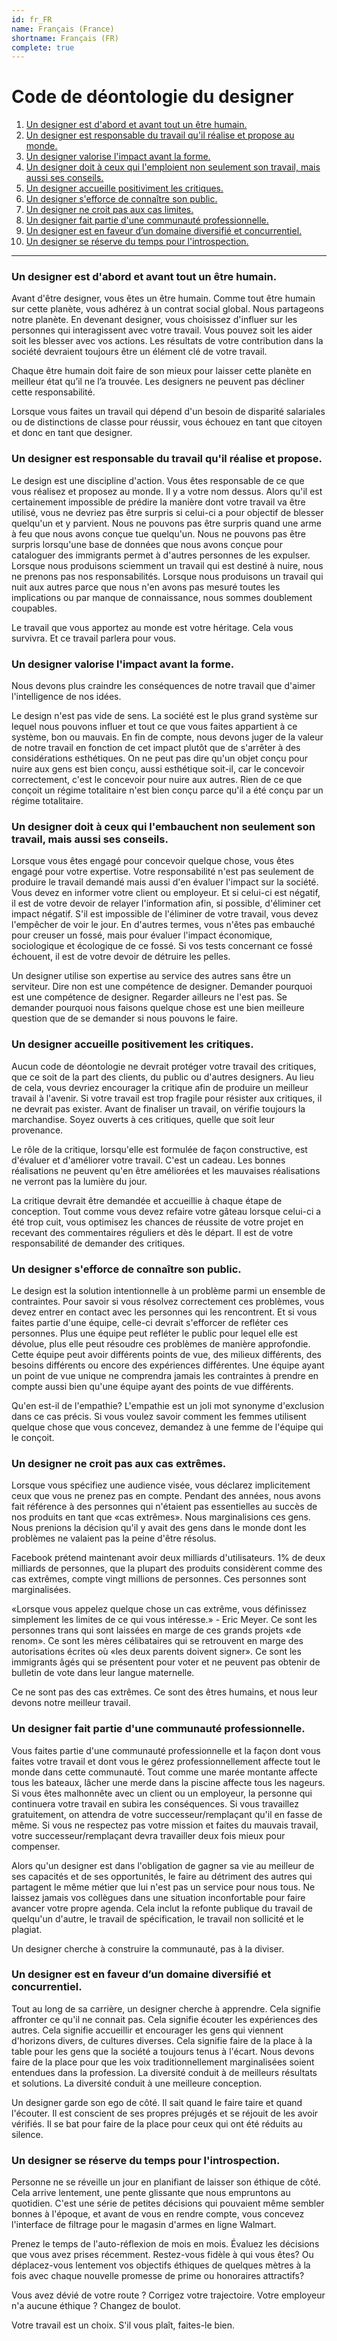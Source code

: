 ```yaml
---
id: fr_FR
name: Français (France)
shortname: Français (FR)
complete: true
---
```


# Code de déontologie du designer

1. [Un designer est d'abord et avant tout un être humain.](#un-designer-est-dabord-et-avant-tout-un-être-humain)
2. [Un designer est responsable du travail qu'il réalise et propose au monde.](#un-designer-est-responsable-du-travail-quil-réalise-et-propose-au-monde)
3. [Un designer valorise l'impact avant la forme.](#un-designer-valorise-limpact-avant-la-forme)
4. [Un designer doit à ceux qui l'emploient non seulement son travail, mais aussi ses conseils.](#un-designer-doit-à-ceux-qui-lembauchent-non-seulement-son-travail-mais-aussi-ses-conseils)
5. [Un designer accueille positiviment les critiques.](#un-designer-accueille-positivement-les-critiques)
6. [Un designer s'efforce de connaître son public.](#un-designer-sefforce-de-connaître-son-public)
7. [Un designer ne croit pas aux cas limites.](#un-designer-ne-croit-pas-aux-cas-limites)
8. [Un designer fait partie d'une communauté professionnelle.](#un-designer-fait-partie-dune-communauté-professionnelle)
9. [Un designer est en faveur d’un domaine diversifié et concurrentiel.](#un-designer-est-en-faveur-dun-domaine-diversifié-et-concurrentiel)
10. [Un designer se réserve du temps pour l'introspection.](#un-designer-se-réserve-du-temps-pour-lintrospection)

***

### Un designer est d'abord et avant tout un être humain.

Avant d'être designer, vous êtes un être humain. Comme tout être humain sur cette planète, vous adhérez à un contrat social global. Nous partageons notre planète. En devenant designer, vous choisissez d'influer sur les personnes qui interagissent avec votre travail. Vous pouvez soit les aider soit les blesser avec vos actions. Les résultats de votre contribution dans la société devraient toujours être un élément clé de votre travail.

Chaque être humain doit faire de son mieux pour laisser cette planète en meilleur état qu’il ne l’a trouvée. Les designers ne peuvent pas décliner cette responsabilité.

Lorsque vous faites un travail qui dépend d'un besoin de disparité salariales ou de distinctions de classe pour réussir, vous échouez en tant que citoyen et donc en tant que designer.

### Un designer est responsable du travail qu'il réalise et propose.

Le design est une discipline d'action. Vous êtes responsable de ce que vous réalisez et proposez au monde. Il y a votre nom dessus. Alors qu'il est certainement impossible de prédire la manière dont votre travail va être utilisé, vous ne devriez pas être surpris si celui-ci a pour objectif de blesser quelqu'un et y parvient. Nous ne pouvons pas être surpris quand une arme à feu que nous avons conçue tue quelqu'un. Nous ne pouvons pas être surpris lorsqu'une base de données que nous avons conçue pour cataloguer des immigrants permet à d'autres personnes de les expulser. Lorsque nous produisons sciemment un travail qui est destiné à nuire, nous ne prenons pas nos responsabilités. Lorsque nous produisons un travail qui nuit aux autres parce que nous n'en avons pas mesuré toutes les implications ou par manque de connaissance, nous sommes doublement coupables.

Le travail que vous apportez au monde est votre héritage. Cela vous survivra. Et ce travail parlera pour vous.

### Un designer valorise l'impact avant la forme.

Nous devons plus craindre les conséquences de notre travail que d'aimer l'intelligence de nos idées.

Le design n'est pas vide de sens. La société est le plus grand système sur lequel nous pouvons influer et tout ce que vous faites appartient à ce système, bon ou mauvais. En fin de compte, nous devons juger de la valeur de notre travail en fonction de cet impact plutôt que de s'arrêter à des considérations esthétiques. On ne peut pas dire qu'un objet conçu pour nuire aux gens est bien conçu, aussi esthétique soit-il, car le concevoir correctement, c'est le concevoir pour nuire aux autres. Rien de ce que conçoit un régime totalitaire n'est bien conçu parce qu'il a été conçu par un régime totalitaire.

### Un designer doit à ceux qui l'embauchent non seulement son travail, mais aussi ses conseils.

Lorsque vous êtes engagé pour concevoir quelque chose, vous êtes engagé pour votre expertise. Votre responsabilité n'est pas seulement de produire le travail demandé mais aussi d'en évaluer l'impact sur la société. Vous devez en informer votre client ou employeur. Et si celui-ci est négatif, il est de votre devoir de relayer l'information afin, si possible, d'éliminer cet impact négatif. S'il est impossible de l'éliminer de votre travail, vous devez l'empêcher de voir le jour. En d'autres termes, vous n'êtes pas embauché pour creuser un fossé, mais pour évaluer l'impact économique, sociologique et écologique de ce fossé. Si vos tests concernant ce fossé échouent, il est de votre devoir de détruire les pelles.

Un designer utilise son expertise au service des autres sans être un serviteur. Dire non est une compétence de designer. Demander pourquoi est une compétence de designer. Regarder ailleurs ne l'est pas. Se demander pourquoi nous faisons quelque chose est une bien meilleure question que de se demander si nous pouvons le faire.

### Un designer accueille positivement les critiques.

Aucun code de déontologie ne devrait protéger votre travail des critiques, que ce soit de la part des clients, du public ou d'autres designers. Au lieu de cela, vous devriez encourager la critique afin de produire un meilleur travail à l'avenir. Si votre travail est trop fragile pour résister aux critiques, il ne devrait pas exister. Avant de finaliser un travail, on vérifie toujours la marchandise. Soyez ouverts à ces critiques, quelle que soit leur provenance.

Le rôle de la critique, lorsqu'elle est formulée de façon constructive, est d'évaluer et d'améliorer votre travail. C'est un cadeau. Les bonnes réalisations ne peuvent qu'en être améliorées et les mauvaises réalisations ne verront pas la lumière du jour.

La critique devrait être demandée et accueillie à chaque étape de conception. Tout comme vous devez refaire votre gâteau lorsque celui-ci a été trop cuit, vous optimisez les chances de réussite de votre projet en recevant des commentaires réguliers et dès le départ. Il est de votre responsabilité de demander des critiques.

### Un designer s'efforce de connaître son public.

Le design est la solution intentionnelle à un problème parmi un ensemble de contraintes. Pour savoir si vous résolvez correctement ces problèmes, vous devez entrer en contact avec les personnes qui les rencontrent. Et si vous faites partie d'une équipe, celle-ci devrait s'efforcer de refléter ces personnes. Plus une équipe peut refléter le public pour lequel elle est dévolue, plus elle peut résoudre ces problèmes de manière approfondie. Cette équipe peut avoir différents points de vue, des milieux différents, des besoins différents ou encore des expériences différentes. Une équipe ayant un point de vue unique ne comprendra jamais les contraintes à prendre en compte aussi bien qu'une équipe ayant des points de vue différents.

Qu'en est-il de l'empathie? L'empathie est un joli mot synonyme d'exclusion dans ce cas précis. Si vous voulez savoir comment les femmes utilisent quelque chose que vous concevez, demandez à une femme de l'équipe qui le conçoit.

### Un designer ne croit pas aux cas extrêmes.

Lorsque vous spécifiez une audience visée, vous déclarez implicitement ceux que vous ne prenez pas en compte. Pendant des années, nous avons fait référence à des personnes qui n'étaient pas essentielles au succès de nos produits en tant que «cas extrêmes». Nous marginalisions ces gens. Nous prenions la décision qu'il y avait des gens dans le monde dont les problèmes ne valaient pas la peine d'être résolus.

Facebook prétend maintenant avoir deux milliards d'utilisateurs. 1% de deux milliards de personnes, que la plupart des produits considèrent comme des cas extrêmes, compte vingt millions de personnes. Ces personnes sont marginalisées.

«Lorsque vous appelez quelque chose un cas extrême, vous définissez simplement les limites de ce qui vous intéresse.» - Eric Meyer. Ce sont les personnes trans qui sont laissées en marge de ces grands projets «de renom». Ce sont les mères célibataires qui se retrouvent en marge des autorisations écrites où «les deux parents doivent signer». Ce sont les immigrants âgés qui se présentent pour voter et ne peuvent pas obtenir de bulletin de vote dans leur langue maternelle.

Ce ne sont pas des cas extrêmes. Ce sont des êtres humains, et nous leur devons notre meilleur travail.

### Un designer fait partie d'une communauté professionnelle.

Vous faites partie d'une communauté professionnelle et la façon dont vous faites votre travail et dont vous le gérez professionnellement affecte tout le monde dans cette communauté. Tout comme une marée montante affecte tous les bateaux, lâcher une merde dans la piscine affecte tous les nageurs. Si vous êtes malhonnête avec un client ou un employeur, la personne qui continuera votre travail en subira les conséquences. Si vous travaillez gratuitement, on attendra de votre successeur/remplaçant qu'il en fasse de même. Si vous ne respectez pas votre mission et faites du mauvais travail, votre successeur/remplaçant devra travailler deux fois mieux pour compenser.

Alors qu'un designer est dans l'obligation de gagner sa vie au meilleur de ses capacités et de ses opportunités, le faire au détriment des autres qui partagent le même métier que lui n'est pas un service pour nous tous. Ne laissez jamais vos collègues dans une situation inconfortable pour faire avancer votre propre agenda. Cela inclut la refonte publique du travail de quelqu'un d'autre, le travail de spécification, le travail non sollicité et le plagiat.

Un designer cherche à construire la communauté, pas à la diviser.

### Un designer est en faveur d’un domaine diversifié et concurrentiel.

Tout au long de sa carrière, un designer cherche à apprendre. Cela signifie affronter ce qu'il ne connait pas. Cela signifie écouter les expériences des autres. Cela signifie accueillir et encourager les gens qui viennent d'horizons divers, de cultures diverses. Cela signifie faire de la place à la table pour les gens que la société a toujours tenus à l'écart. Nous devons faire de la place pour que les voix traditionnellement marginalisées soient entendues dans la profession. La diversité conduit à de meilleurs résultats et solutions. La diversité conduit à une meilleure conception.

Un designer garde son ego de côté. Il sait quand le faire taire et quand l'écouter. Il est conscient de ses propres préjugés et se réjouit de les avoir vérifiés. Il se bat pour faire de la place pour ceux qui ont été réduits au silence.

### Un designer se réserve du temps pour l'introspection.

Personne ne se réveille un jour en planifiant de laisser son éthique de côté. Cela arrive lentement, une pente glissante que nous empruntons au quotidien. C'est une série de petites décisions qui pouvaient même sembler bonnes à l'époque, et avant de vous en rendre compte, vous concevez l'interface de filtrage pour le magasin d'armes en ligne Walmart.

Prenez le temps de l'auto-réflexion de mois en mois. Évaluez les décisions que vous avez prises récemment. Restez-vous fidèle à qui vous êtes? Ou déplacez-vous lentement vos objectifs éthiques de quelques mètres à la fois avec chaque nouvelle promesse de prime ou honoraires attractifs?

Vous avez dévié de votre route ? Corrigez votre trajectoire. Votre employeur n'a aucune éthique ? Changez de boulot.

Votre travail est un choix. S'il vous plaît, faites-le bien.
